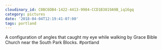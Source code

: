 ```yaml
---
cloudinary_id: C0BC6DB4-1422-4413-9984-CCD1B3819A9B_iq16gq
category: pictures
date: '2018-04-04T12:19:41-07:00'
tags: portland
---
```


A configuration of angles that caught my eye while walking by Grace Bible Church near the South Park Blocks. #portland
